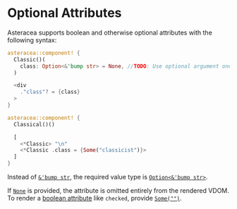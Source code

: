 # Optional Attributes

Asteracea supports boolean and otherwise optional attributes with the following syntax:

```rust asteracea=Classical
asteracea::component! {
  Classic()(
    class: Option<&'bump str> = None, //TODO: Use optional argument once available.
  )

  <div
    ."class"? = {class}
  >
}

asteracea::component! {
  Classical()()

  [
    <*Classic> "\n"
    <*Classic .class = {Some("classicist")}>
  ]
}
```

Instead of [`&'bump str`](), the required value type is [`Option<&'bump str>`]().

If [`None`]() is provided, the attribute is omitted entirely from the rendered VDOM. To render a [boolean attribute](https://www.w3.org/TR/html52/infrastructure.html#sec-boolean-attributes) like `checked`, provide [`Some("")`]().
